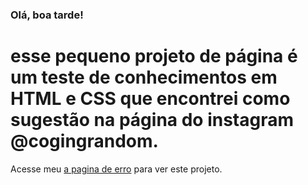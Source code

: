 ### Olá, boa tarde!
# esse pequeno projeto de página é um teste de conhecimentos em HTML e CSS que encontrei como sugestão na página do instagram @cogingrandom.

Acesse meu [a pagina de erro]([https://github.com/seuusername](https://beatrizmoraes01.github.io/pagina_de_erro/)) para ver este projeto.
